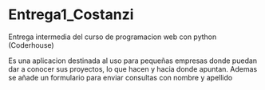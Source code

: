 # Entrega1_Costanzi
Entrega intermedia del curso de programacion web con python (Coderhouse)

Es una aplicacion destinada al uso para pequeñas empresas donde puedan dar a conocer sus proyectos, lo que hacen y hacia donde apuntan.
Ademas se añade un formulario para enviar consultas con nombre y apellido